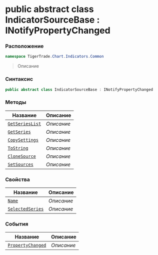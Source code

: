 
# public abstract class IndicatorSourceBase : INotifyPropertyChanged
### Расположение
```csharp
namespace TigerTrade.Chart.Indicators.Common
```



> Описание

### Синтаксис
```csharp
public abstract class IndicatorSourceBase : INotifyPropertyChanged
```


### Методы
| Название | Описание |
| --- | --- |
| [`GetSeriesList`](./IndicatorSourceBase.cs/Методы/GetSeriesList.md) | *Описание* |
| [`GetSeries`](./IndicatorSourceBase.cs/Методы/GetSeries.md) | *Описание* |
| [`CopySettings`](./IndicatorSourceBase.cs/Методы/CopySettings.md) | *Описание* |
| [`ToString`](./IndicatorSourceBase.cs/Методы/ToString.md) | *Описание* |
| [`CloneSource`](./IndicatorSourceBase.cs/Методы/CloneSource.md) | *Описание* |
| [`SetSources`](./IndicatorSourceBase.cs/Методы/SetSources.md) | *Описание* |

### Свойства
| Название | Описание |
| --- | --- |
| [`Name`](./IndicatorSourceBase.cs/Свойства/Name.md) | *Описание* |
| [`SelectedSeries`](./IndicatorSourceBase.cs/Свойства/SelectedSeries.md) | *Описание* |

### События
| Название | Описание |
| --- | --- |
| [`PropertyChanged`](./IndicatorSourceBase.cs/События/PropertyChanged.md) | *Описание* |



